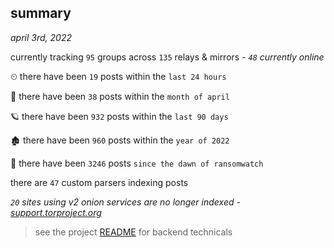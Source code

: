 
## summary
_april 3rd, 2022_

currently tracking `95` groups across `135` relays & mirrors - _`48` currently online_

⏲ there have been `19` posts within the `last 24 hours`

🦈 there have been `38` posts within the `month of april`

🪐 there have been `932` posts within the `last 90 days`

🏚 there have been `960` posts within the `year of 2022`

🦕 there have been `3246` posts `since the dawn of ransomwatch`

there are `47` custom parsers indexing posts

_`20` sites using v2 onion services are no longer indexed - [support.torproject.org](https://support.torproject.org/onionservices/v2-deprecation/)_

> see the project [README](https://github.com/thetanz/ransomwatch#ransomwatch--) for backend technicals
